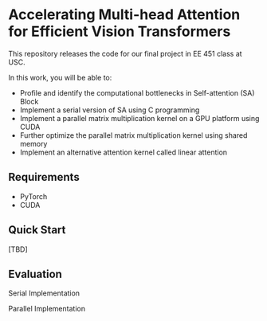 # Accelerating Multi-head Attention for Efficient Vision Transformers

This repository releases the code for our final project in EE 451 class at USC.

In this work, you will be able to: 

- Profile and identify the computational bottlenecks in Self-attention (SA) Block
- Implement a serial version of SA using C programming
- Implement a parallel matrix multiplication kernel on a GPU platform using CUDA
- Further optimize the parallel matrix multiplication kernel using shared memory
- Implement an alternative attention kernel called linear attention


## Requirements

- PyTorch
- CUDA

## Quick Start

[TBD]


## Evaluation

Serial Implementation

Parallel Implementation
